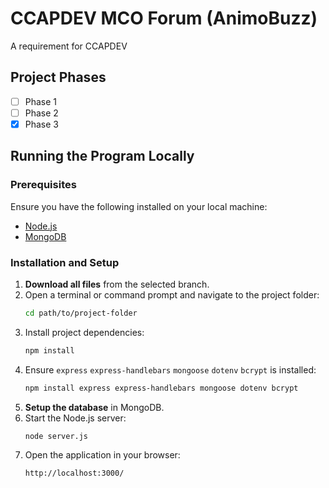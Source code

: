 # CCAPDEV MCO Forum (AnimoBuzz)

A requirement for CCAPDEV

## Project Phases
- [ ] Phase 1 
- [ ] Phase 2 
- [x] Phase 3

## Running the Program Locally

### Prerequisites
Ensure you have the following installed on your local machine:
- [Node.js](https://nodejs.org/)
- [MongoDB](https://www.mongodb.com/)

### Installation and Setup

1. **Download all files** from the selected branch.
2. Open a terminal or command prompt and navigate to the project folder:
   ```sh
   cd path/to/project-folder
   ```
3. Install project dependencies:
   ```sh
   npm install
   ```
4. Ensure `express` `express-handlebars` `mongoose` `dotenv` `bcrypt` is installed:
   ```sh
   npm install express express-handlebars mongoose dotenv bcrypt
   ```
5. **Setup the database** in MongoDB.
6. Start the Node.js server:
   ```sh
   node server.js
   ```
7. Open the application in your browser:
   ```
   http://localhost:3000/
   ```
